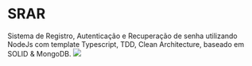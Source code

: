 # SRAR
Sistema de Registro, Autenticação e Recuperação de senha utilizando NodeJs com template Typescript, TDD, Clean Architecture, baseado em SOLID &amp; MongoDB.
<img src="https://i.imgur.com/BxPQ6KI.jpg" />
